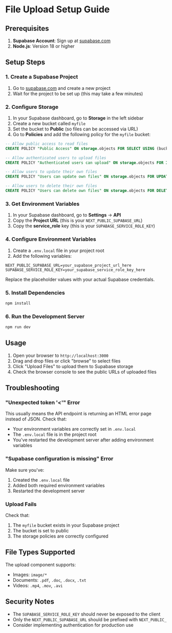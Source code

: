 # File Upload Setup Guide

## Prerequisites

1. **Supabase Account**: Sign up at [supabase.com](https://supabase.com)
2. **Node.js**: Version 18 or higher

## Setup Steps

### 1. Create a Supabase Project

1. Go to [supabase.com](https://supabase.com) and create a new project
2. Wait for the project to be set up (this may take a few minutes)

### 2. Configure Storage

1. In your Supabase dashboard, go to **Storage** in the left sidebar
2. Create a new bucket called `myfile`
3. Set the bucket to **Public** (so files can be accessed via URL)
4. Go to **Policies** and add the following policy for the `myfile` bucket:

```sql
-- Allow public access to read files
CREATE POLICY "Public Access" ON storage.objects FOR SELECT USING (bucket_id = 'myfile');

-- Allow authenticated users to upload files
CREATE POLICY "Authenticated users can upload" ON storage.objects FOR INSERT WITH CHECK (bucket_id = 'myfile' AND auth.role() = 'authenticated');

-- Allow users to update their own files
CREATE POLICY "Users can update own files" ON storage.objects FOR UPDATE USING (bucket_id = 'myfile' AND auth.uid() = owner);

-- Allow users to delete their own files
CREATE POLICY "Users can delete own files" ON storage.objects FOR DELETE USING (bucket_id = 'myfile' AND auth.uid() = owner);
```

### 3. Get Environment Variables

1. In your Supabase dashboard, go to **Settings** → **API**
2. Copy the **Project URL** (this is your `NEXT_PUBLIC_SUPABASE_URL`)
3. Copy the **service_role** key (this is your `SUPABASE_SERVICE_ROLE_KEY`)

### 4. Configure Environment Variables

1. Create a `.env.local` file in your project root
2. Add the following variables:

```env
NEXT_PUBLIC_SUPABASE_URL=your_supabase_project_url_here
SUPABASE_SERVICE_ROLE_KEY=your_supabase_service_role_key_here
```

Replace the placeholder values with your actual Supabase credentials.

### 5. Install Dependencies

```bash
npm install
```

### 6. Run the Development Server

```bash
npm run dev
```

## Usage

1. Open your browser to `http://localhost:3000`
2. Drag and drop files or click "browse" to select files
3. Click "Upload Files" to upload them to Supabase storage
4. Check the browser console to see the public URLs of uploaded files

## Troubleshooting

### "Unexpected token '<'" Error
This usually means the API endpoint is returning an HTML error page instead of JSON. Check that:
- Your environment variables are correctly set in `.env.local`
- The `.env.local` file is in the project root
- You've restarted the development server after adding environment variables

### "Supabase configuration is missing" Error
Make sure you've:
1. Created the `.env.local` file
2. Added both required environment variables
3. Restarted the development server

### Upload Fails
Check that:
1. The `myfile` bucket exists in your Supabase project
2. The bucket is set to public
3. The storage policies are correctly configured

## File Types Supported

The upload component supports:
- Images: `image/*`
- Documents: `.pdf`, `.doc`, `.docx`, `.txt`
- Videos: `.mp4`, `.mov`, `.avi`

## Security Notes

- The `SUPABASE_SERVICE_ROLE_KEY` should never be exposed to the client
- Only the `NEXT_PUBLIC_SUPABASE_URL` should be prefixed with `NEXT_PUBLIC_`
- Consider implementing authentication for production use 